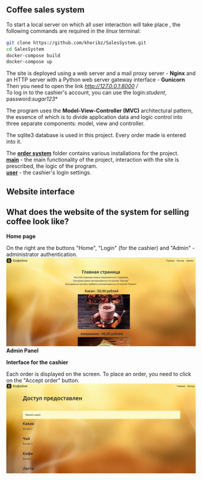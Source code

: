 ## Coffee sales system
To start a local server on which all user interaction will take place
, the following commands are required in the *linux* terminal:
```bash
git clone https://github.com/khoribz/SalesSystem.git
cd SalesSystem
docker-compose build
docker-compose up
```
The site is deployed using a web server and a mail proxy server - **Nginx** and an HTTP server with a Python web server gateway interface - **Gunicorn**    
Then you need to open the link *http://127.0.0.1:8000 /*<br>
To log in to the cashier's account, you can use the login:*student*, password:*sugar123**

The program uses the **Model-View-Controller (MVC)** architectural pattern, the essence of which is to divide
application data and logic control into three separate components: model, view and controller. 

The sqlite3 database is used in this project. Every order made is entered into it.

The **[order system](https://github.com/khoribz/SalesSystem/tree/master/order_system/order_system)** folder contains various installations for the project.<br>
**[main](https://github.com/khoribz/SalesSystem/tree/master/order_system/store)** - the main functionality of the project, interaction with the site is prescribed, the logic of the program.<br>
**[user](https://github.com/khoribz/SalesSystem/tree/master/order_system/user)** - the cashier's login settings.

## Website interface

## What does the website of the system for selling coffee look like?
**Home page**

On the right are the buttons "Home", "Login" (for the cashier) and "Admin" - administrator authentication.
![main](order_system/screenshots/main.jpg)
**Admin Panel** 

**Interface for the cashier** 

Each order is displayed on the screen. To place an order, you need to click on the "Accept order" button.
![user](order_system/screenshots/user.jpg)

